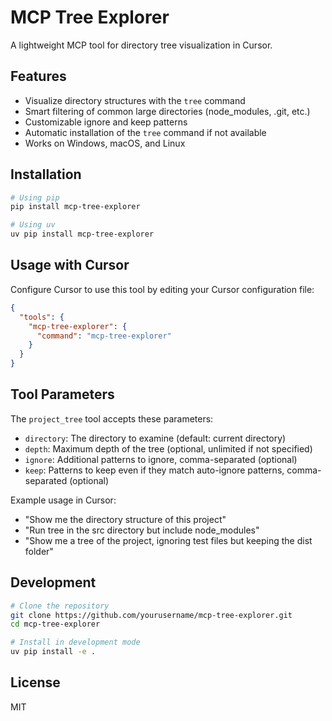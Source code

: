 # MCP Tree Explorer

A lightweight MCP tool for directory tree visualization in Cursor.

## Features

- Visualize directory structures with the `tree` command
- Smart filtering of common large directories (node_modules, .git, etc.)
- Customizable ignore and keep patterns
- Automatic installation of the `tree` command if not available
- Works on Windows, macOS, and Linux

## Installation

```bash
# Using pip
pip install mcp-tree-explorer

# Using uv
uv pip install mcp-tree-explorer
```

## Usage with Cursor

Configure Cursor to use this tool by editing your Cursor configuration file:

```json
{
  "tools": {
    "mcp-tree-explorer": {
      "command": "mcp-tree-explorer"
    }
  }
}
```

## Tool Parameters

The `project_tree` tool accepts these parameters:

- `directory`: The directory to examine (default: current directory)
- `depth`: Maximum depth of the tree (optional, unlimited if not specified)
- `ignore`: Additional patterns to ignore, comma-separated (optional)
- `keep`: Patterns to keep even if they match auto-ignore patterns, comma-separated (optional)

Example usage in Cursor:
- "Show me the directory structure of this project"
- "Run tree in the src directory but include node_modules"
- "Show me a tree of the project, ignoring test files but keeping the dist folder"

## Development

```bash
# Clone the repository
git clone https://github.com/yourusername/mcp-tree-explorer.git
cd mcp-tree-explorer

# Install in development mode
uv pip install -e .
```

## License

MIT